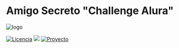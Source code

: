 # Amigo Secreto "Challenge Alura"

![logo]()

[![Licencia](https://img.shields.io/badge/licence-One-orange)](https://www.oracle.com/ar/education/oracle-next-education/)
![](https://dcbadge.limes.pink/api/shield/abyl9559)
[![Proyecto](https://img.shields.io/badge/deploy-online-green)](https://tebalv.github.io/Amigo-secreto/)

